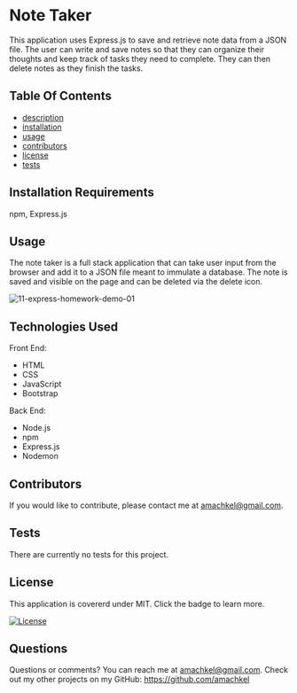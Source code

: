 # Note Taker
This application uses Express.js to save and retrieve note data from a JSON file. The user can write and save notes so that they can organize their thoughts and keep track of tasks they need to complete. They can then delete notes as they finish the tasks.

## Table Of Contents 
 - [description](#note-taker)
 - [installation](#installation-requirements)
 - [usage](#usage)
 - [contributors](#contributors)
 - [license](#license)
 - [tests](#tests)

## Installation Requirements
  npm, Express.js

 ## Usage
  The note taker is a full stack application that can take user input from the browser and add it to a JSON file meant to immulate a database. The note is saved and visible on the page and can be deleted via the delete icon.
  
  ![11-express-homework-demo-01](https://user-images.githubusercontent.com/84882398/159016560-a586e0a1-7a3c-42a2-b09d-c5dc0e9940fd.png)

  ## Technologies Used
Front End:
* HTML
* CSS
* JavaScript
* Bootstrap

Back End:
* Node.js
* npm
* Express.js
* Nodemon

  
## Contributors
 If you would like to contribute, please contact me at amachkel@gmail.com.
 
## Tests 
 There are currently no tests for this project.
 
## License
 This application is covererd under MIT. Click the badge to learn more. 

 [![License](https://img.shields.io/badge/License-MIT-yellow.svg)](https://opensource.org/licenses/MIT)
 
## Questions
 Questions or comments? You can reach me at amachkel@gmail.com. Check out my other projects on my GitHub: https://github.com/amachkel
